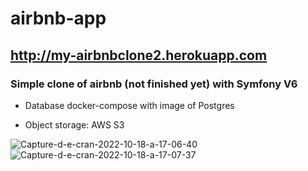 # airbnb-app 

## http://my-airbnbclone2.herokuapp.com

### Simple clone of airbnb (not finished yet) with Symfony V6

* Database docker-compose with image of Postgres

* Object storage: AWS S3

<img src="https://i.ibb.co/Y3hNYGp/Capture-d-e-cran-2022-10-18-a-17-06-40.png" alt="Capture-d-e-cran-2022-10-18-a-17-06-40" border="0">


<img src="https://i.ibb.co/cDnsNRH/Capture-d-e-cran-2022-10-18-a-17-07-37.png" style="with: 300px; height:auto" alt="Capture-d-e-cran-2022-10-18-a-17-07-37" border="0">
